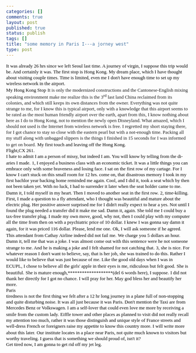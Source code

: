 ```yaml
--- 
categories: []
comments: true
layout: post
published: true
status: publish
tags: []
title: "some memory in Paris I---a jorney west"
type: post
---
```

<div id="msgcns!3725CC0EE38B1F6!579" class="bvMsg">
<font color="#000000"><font face="Times New Roman, serif"><font size="2"><span lang="en-US">It
was already 26 hrs since we left Seoul last time.  A journey of
virgin, I suppose this trip would be. And certainly it was. The first
stop is Hong Kong. My dream place, which I have thought about
visiting couple times. Time is limited, even me I don't have enough
time to set up my wireless network in the airport.</span></font></font></font>
<br>
<font color="#000000"><font face="Times New Roman, serif"><font size="2"><span lang="en-US">My
Hong Kong Stop</span></font></font></font>
<font face="Times New Roman, serif"><font size="2">It
is only the modernized constructions and the Cantonese-English mixing
speaking environment make me realize this is the 3<sup>rd</sup> last
land China reclaimed from its colonies, and which still keeps its own
distances from the owner. Everything was not quite strange to me,  
for I know this is typical airport, only with a knowledge that this
airport seems to be rated as the most human friendly airport over the
earth, apart from this, I know nothing about here as I do to Hong
Kong, not to mention the newly open Disneyland. What amazed, which I
should not used is the Internet from wireless network is free. I
regretted my short staying there, for I got chance to stay so close
with the eastern pearl but with a not-enough time. Packing all my
stuff along with unbagged slippers is the things I finished in 15
seconds for I was informed to get on board.</font></font>
<font color="#000000"><font face="Times New Roman, serif"><font size="2"><span lang="en-US">My
first touch and leaving off the Hong Kong.</span></font></font></font>
<br>
<font color="#000000"><font face="Times New Roman, serif"><font size="2"><span lang="en-US">Flight,CX
261.</span></font></font></font>
<br>
<font color="#000000"><font face="Times New Roman, serif"><font size="2"><span lang="en-US">I
hate to admit I am a person of missy, but indeed I am. You will know
by telling from the diaries I made.</span></font></font></font>
<font color="#000000"><font face="Times New Roman, serif"><font size="2"><span lang="en-US">1,
I enjoyed a business class with an economic ticket. It was a little
things you can embrace only with some braveness and losing face. I
sat on the first row of my cartage. For I know I can't stuck on this
small room for 12 hrs. come on, that disastrous memory I took in my
first bachlor year backing home reminded me again. Cool, and I did
it, took a seat which by then not been taken yet. With no luck, I had
to surrender it later when the seat holder came to me. Damn it, I
told myself in my heart. Then I moved to another seat in the first
row.</span></font></font></font>
<font color="#000000"><font face="Times New Roman, serif"><font size="2"><span lang="en-US">2,
time-killing. First, I made a question to a fly attendant, who I
thought was beautiful and mature about the electric plug. Her
positive answer surprised me for I didn't really expect to hear a
yes. Not until I found the plug needed a transfer did it make me sad.
Damn it, again. She told me I could buy a tax-free transfer plug. I
made my own move, good, why not, then I could play with my computer
all the time from then on with a psychiatric price of 10 dollar. I
knew I was gonna say damn it again, for it was priced 116 dollar.</span></font></font></font>
<font color="#000000"><font face="Times New Roman, serif"><font size="2"><span lang="en-US">Please,
lend me one.</span></font></font></font>
<font color="#000000"><font face="Times New Roman, serif"><font size="2"><span lang="en-US">Ok,
I will ask someone if he agreed. This attendant from Cathay Airline
indeed did not fail me.</span></font></font></font>
<font color="#000000"><font face="Times New Roman, serif"><font size="2"><span lang="en-US">We
charge you 5 dollars an hour.</span></font></font></font>
<font color="#000000"><font face="Times New Roman, serif"><font size="2"><span lang="en-US">Damn
it, tell me that was a joke. I was almost come out with this sentence
were he not someone strange to me. And he is making a joke and I felt
shamed for not catching that.</span></font></font></font>
<font color="#000000"><font face="Times New Roman, serif"><font size="2"><span lang="en-US">3,
she is nice. For whatever reason I don't want to believe, say, that
is her job, she was trained to do this. Rather I would like to
believe that was just because of me. Like the good old days when I
was in ECUPL, I chose to believe all the girls' apple in their eyes
is me, ridiculous but felt good.</span></font></font></font>
<font color="#000000"><font face="Times New Roman, serif"><font size="2"><span lang="en-US">She
is beautiful.</span></font></font></font>
<font color="#000000"><font face="Times New Roman, serif"><font size="2"><span lang="en-US">She
is mature enough,*******************(del 6 words here), I suppose.</span></font></font></font>
<font color="#000000"><font face="Times New Roman, serif"><font size="2"><span lang="en-US">I
did not thank her directly for I got no chance. I will pray for her.
May god bless her and beautify her more.</span></font></font></font>
<br>
<font color="#000000"><font face="Times New Roman, serif"><font size="2"><span lang="en-US">Paris</span></font></font></font>
<br>
<font color="#000000"><font face="Times New Roman, serif"><font size="2"><span lang="en-US">tiredness
is not the first thing we felt after a 12 hr long journey in a plane
full of non-stopping and quite disturbing noise. It was all just
because it was Paris. Don't mention the Taxi are from Mercedes Benz
or Volkswagen. I am a self-lover that could even love me more by
receiving a smile from the custom lady.</span></font></font></font>
<font color="#000000"><font face="Times New Roman, serif"><font size="2"><span lang="en-US">Eiffle
tower and other places as planned to visit did not really recall my
attention too much, rather it was those distinguish and unique style
of France streets and well-dress French or foreigners raise my
appetite to know this country more. I will write more about this
later.</span></font></font></font>
<font color="#000000"><font face="Times New Roman, serif"><font size="2"><span lang="en-US">Our
institute locates in a place near Paris, not quite much known to
visitors but worthy traveling. I guess that is something we should
proud of, isn't it?</span></font></font></font>
<br>
<font color="#000000"><font face="Times New Roman, serif"><font size="2"><span lang="en-US">Get
tired now, I am gonna to get rid off my jet leg.</span></font></font></font>
</div>
